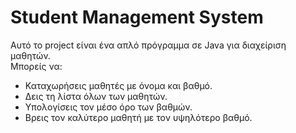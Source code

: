 # Student Management System

Αυτό το project είναι ένα απλό πρόγραμμα σε Java για διαχείριση μαθητών.  
Μπορείς να:

- Καταχωρήσεις μαθητές με όνομα και βαθμό.  
- Δεις τη λίστα όλων των μαθητών.  
- Υπολογίσεις τον μέσο όρο των βαθμών.  
- Βρεις τον καλύτερο μαθητή με τον υψηλότερο βαθμό.
